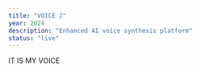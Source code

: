 ```yaml
---
title: "VOICE 2"
year: 2024
description: "Enhanced AI voice synthesis platform"
status: "live"
---
```


IT IS MY VOICE